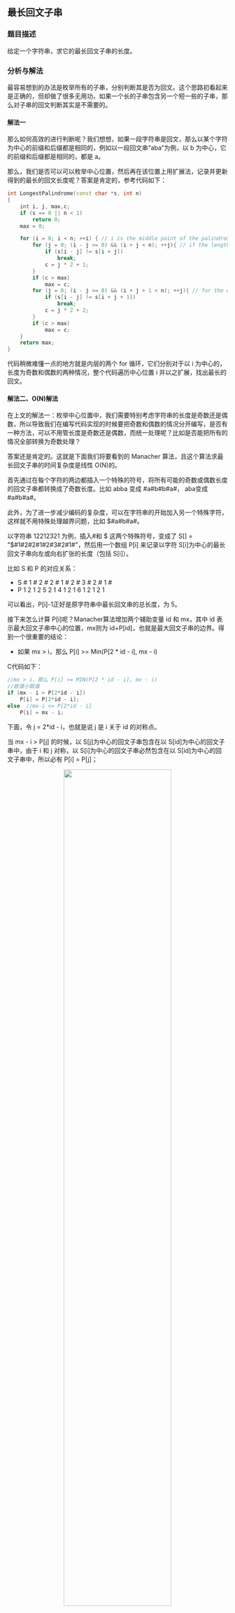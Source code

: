 
## 最长回文子串

### 题目描述
给定一个字符串，求它的最长回文子串的长度。

### 分析与解法
最容易想到的办法是枚举所有的子串，分别判断其是否为回文。这个思路初看起来是正确的，但却做了很多无用功，如果一个长的子串包含另一个短一些的子串，那么对子串的回文判断其实是不需要的。

#### 解法一

那么如何高效的进行判断呢？我们想想，如果一段字符串是回文，那么以某个字符为中心的前缀和后缀都是相同的，例如以一段回文串“aba”为例，以 b 为中心，它的前缀和后缀都是相同的，都是 a。

那么，我们是否可以可以枚举中心位置，然后再在该位置上用扩展法，记录并更新得到的最长的回文长度呢？答案是肯定的，参考代码如下：

```cpp
int LongestPalindrome(const char *s, int n)
{
	int i, j, max,c;
	if (s == 0 || n < 1)
		return 0;
	max = 0;

	for (i = 0; i < n; ++i) { // i is the middle point of the palindrome
		for (j = 0; (i - j >= 0) && (i + j < n); ++j){ // if the length of the palindrome is odd
			if (s[i - j] != s[i + j])
				break;
			c = j * 2 + 1;
		}
		if (c > max)
			max = c;
		for (j = 0; (i - j >= 0) && (i + j + 1 < n); ++j){ // for the even case
			if (s[i - j] != s[i + j + 1])
				break;
			c = j * 2 + 2;
		}
		if (c > max)
			max = c;
	}
	return max;
}
```

代码稍微难懂一点的地方就是内层的两个 for 循环，它们分别对于以 i 为中心的，长度为奇数和偶数的两种情况，整个代码遍历中心位置 i 并以之扩展，找出最长的回文。


#### 解法二、O(N)解法

在上文的解法一：枚举中心位置中，我们需要特别考虑字符串的长度是奇数还是偶数，所以导致我们在编写代码实现的时候要把奇数和偶数的情况分开编写，是否有一种方法，可以不用管长度是奇数还是偶数，而统一处理呢？比如是否能把所有的情况全部转换为奇数处理？

答案还是肯定的。这就是下面我们将要看到的 Manacher 算法，且这个算法求最长回文子串的时间复杂度是线性 O(N)的。

首先通过在每个字符的两边都插入一个特殊的符号，将所有可能的奇数或偶数长度的回文子串都转换成了奇数长度。比如 abba 变成 #a#b#b#a#， aba变成 #a#b#a#。

此外，为了进一步减少编码的复杂度，可以在字符串的开始加入另一个特殊字符，这样就不用特殊处理越界问题，比如 $#a#b#a#。

以字符串 12212321 为例，插入#和 $ 这两个特殊符号，变成了 S[] = "$#1#2#2#1#2#3#2#1#"，然后用一个数组 P[i] 来记录以字符 S[i]为中心的最长回文子串向左或向右扩张的长度（包括 S[i]）。

比如 S 和 P 的对应关系：

 - S  #  1  #  2  #  2  #  1  #  2  #  3  #  2  #  1  #
 - P  1  2  1  2  5  2  1  4  1  2  1  6  1  2  1  2  1

可以看出，P[i]-1正好是原字符串中最长回文串的总长度，为 5。

接下来怎么计算 P[i]呢？Manacher算法增加两个辅助变量 id 和 mx，其中 id 表示最大回文子串中心的位置，mx则为 id+P[id]，也就是最大回文子串的边界。得到一个很重要的结论：
- 如果 mx > i，那么 P[i] >= Min(P[2 * id - i], mx - i)

C代码如下：
```c
//mx > i，那么 P[i] >= MIN(P[2 * id - i], mx - i)
//故谁小取谁
if (mx - i > P[2*id - i])
    P[i] = P[2*id - i];
else  //mx-i <= P[2*id - i]
    P[i] = mx - i;
```
下面，令 j = 2*id - i，也就是说 j 是 i 关于 id 的对称点。

当 mx - i > P[j] 的时候，以 S[j]为中心的回文子串包含在以 S[id]为中心的回文子串中，由于 i 和 j 对称，以 S[i]为中心的回文子串必然包含在以 S[id]为中心的回文子串中，所以必有 P[i] = P[j]；

<p align="center">
    <img width="70%" height="70%" src="http://images.iterate.site/blog/image/180803/cdi2mKE42a.png?imageslim">
</p>

当 P[j] >= mx - i 的时候，以 S[j]为中心的回文子串不一定完全包含于以 S[id]为中心的回文子串中，但是基于对称性可知，下图中两个绿框所包围的部分是相同的，也就是说以 S[i]为中心的回文子串，其向右至少会扩张到 mx 的位置，也就是说 P[i] >= mx - i。至于 mx 之后的部分是否对称，再具体匹配。

<p align="center">
    <img width="70%" height="70%" src="http://images.iterate.site/blog/image/180803/9eJeIk0I55.png?imageslim">
</p>

此外，对于 mx <= i 的情况，因为无法对 P[i]做更多的假设，只能让 P[i] = 1，然后再去匹配。

综上，关键代码如下：
```c
//输入，并处理得到字符串 s
int p[1000], mx = 0, id = 0;
memset(p, 0, sizeof(p));
for (i = 1; s[i] != '\0'; i++)
{
	p[i] = mx > i ? min(p[2 * id - i], mx - i) : 1;
	while (s[i + p[i]] == s[i - p[i]])
		p[i]++;
	if (i + p[i] > mx)
	{
		mx = i + p[i];
		id = i;
	}
}
//找出 p[i]中最大的
```
此 Manacher 算法使用 id、mx做配合，可以在每次循环中，直接对 P[i]的快速赋值，从而在计算以 i 为中心的回文子串的过程中，不必每次都从 1 开始比较，减少了比较次数，最终使得求解最长回文子串的长度达到线性 O(N)的时间复杂度。

参考：http://www.felix021.com/blog/read.php?2040 。另外，这篇文章也不错：http://leetcode.com/2011/11/longest-palindromic-substring-part-ii.html 。
